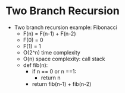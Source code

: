 # Two Branch Recursion

- Two branch recursion example: Fibonacci
    - F(n) = F(n-1) + F(n-2)
    - F(0) = 0
    - F(1) = 1
    - O(2^n) time complexity
    - O(n) space complexity: call stack
    - def fib(n):
        - if n == 0 or n ==1:
          - return n
        - return fib(n-1) + fib(n-2)
